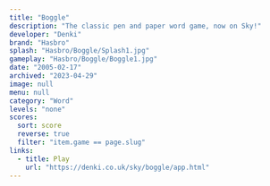 ```yaml
---
title: "Boggle"
description: "The classic pen and paper word game, now on Sky!"
developer: "Denki"
brand: "Hasbro"
splash: "Hasbro/Boggle/Splash1.jpg"
gameplay: "Hasbro/Boggle/Boggle1.jpg"
date: "2005-02-17"
archived: "2023-04-29"
image: null
menu: null
category: "Word"
levels: "none"
scores:
  sort: score
  reverse: true
  filter: "item.game == page.slug"
links:
  - title: Play
    url: "https://denki.co.uk/sky/boggle/app.html"
---
```

